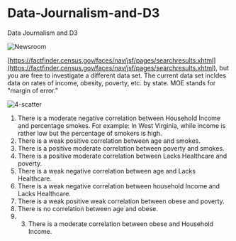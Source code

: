 # Data-Journalism-and-D3

Data Journalism and D3

![Newsroom](https://media.giphy.com/media/v2xIous7mnEYg/giphy.gif)

[https://factfinder.census.gov/faces/nav/jsf/pages/searchresults.xhtml](https://factfinder.census.gov/faces/nav/jsf/pages/searchresults.xhtml), but you are free to investigate a different data set. The current data set incldes data on rates of income, obesity, poverty, etc. by state. MOE stands for "margin of error."


![4-scatter](Images/4-scatter.jpg)

1. There is a moderate negative correlation between Household Income and percentage smokes.
For example:  In West Virginia, while income is rather low but the percentage of smokers is high.
2. There is a weak positive correlation between age and smokes. 
3. There is a positive moderate correlation between poverty and smokes. 
4. There is a positive moderate correlation between Lacks Healthcare and poverty. 
5. There is a weak negative correlation between age and Lacks Healthcare. 
6. There is a weak negative correlation between household Income and Lacks Healthcare. 
7. There is a weak positive weak correlation between obese and poverty. 
8. There is no correlation between age and obese.
9. 3. There is a moderate correlation between obese and Household Income. 

